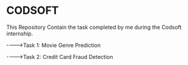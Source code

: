 # CODSOFT
This Repository Contain the task completed by me during the Codsoft internship.        

---->Task 1: Movie Genre Prediction

---->Task 2: Credit Card Fraud Detection

